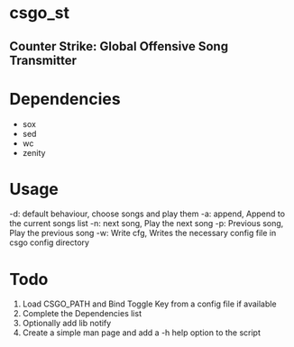 # csgo_st
## Counter Strike: Global Offensive Song Transmitter

# Dependencies

* sox
* sed
* wc
* zenity


# Usage

-d: default behaviour, choose songs and play them
-a: append, Append to the current songs list
-n: next song, Play the next song 
-p: Previous song, Play the previous song 
-w: Write cfg, Writes the necessary config file in csgo config directory

# Todo
1. Load CSGO_PATH and Bind Toggle Key from a config file if available
2. Complete the Dependencies list 
3. Optionally add lib notify
4. Create a simple man page and add a -h help option to the script

